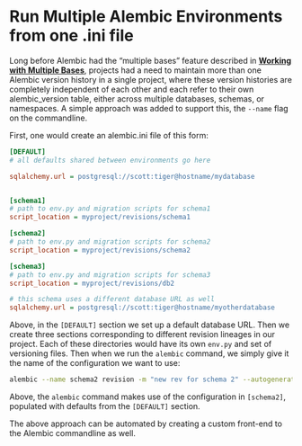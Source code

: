 # Run Multiple Alembic Environments from one .ini file

[Working with Multiple Bases]: ../en/branches.html#multiple-bases

Long before Alembic had the “multiple bases” feature described in **[Working with Multiple Bases]**, projects had a need to maintain more than one Alembic version history in a single project, where these version histories are completely independent of each other and each refer to their own alembic_version table, either across multiple databases, schemas, or namespaces. A simple approach was added to support this, the `--name` flag on the commandline.

First, one would create an alembic.ini file of this form:

```ini
[DEFAULT]
# all defaults shared between environments go here

sqlalchemy.url = postgresql://scott:tiger@hostname/mydatabase


[schema1]
# path to env.py and migration scripts for schema1
script_location = myproject/revisions/schema1

[schema2]
# path to env.py and migration scripts for schema2
script_location = myproject/revisions/schema2

[schema3]
# path to env.py and migration scripts for schema3
script_location = myproject/revisions/db2

# this schema uses a different database URL as well
sqlalchemy.url = postgresql://scott:tiger@hostname/myotherdatabase
```

Above, in the `[DEFAULT]` section we set up a default database URL. Then we create three sections corresponding to different revision lineages in our project. Each of these directories would have its own `env.py` and set of versioning files. Then when we run the `alembic` command, we simply give it the name of the configuration we want to use:

```bash
alembic --name schema2 revision -m "new rev for schema 2" --autogenerate
```

Above, the `alembic` command makes use of the configuration in `[schema2]`, populated with defaults from the `[DEFAULT]` section.

The above approach can be automated by creating a custom front-end to the Alembic commandline as well.
